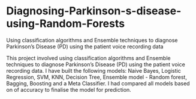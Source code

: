 # Diagnosing-Parkinson-s-disease-using-Random-Forests

Using classification algorithms and Ensemble techniques to diagnose Parkinson’s Disease (PD) using the patient voice recording data


This project involved using classification algorithms and Ensemble techniques to diagnose Parkinson’s Disease (PD) using the patient voice recording data. 
I have built the following models: Naive Bayes, Logistic Regression, SVM, KNN, Decision Tree, Ensemble model - Random forest, Bagging, Boosting 
and a Meta Classifier.
I had compared all models based on of accuracy to finalise the model for prediction.
